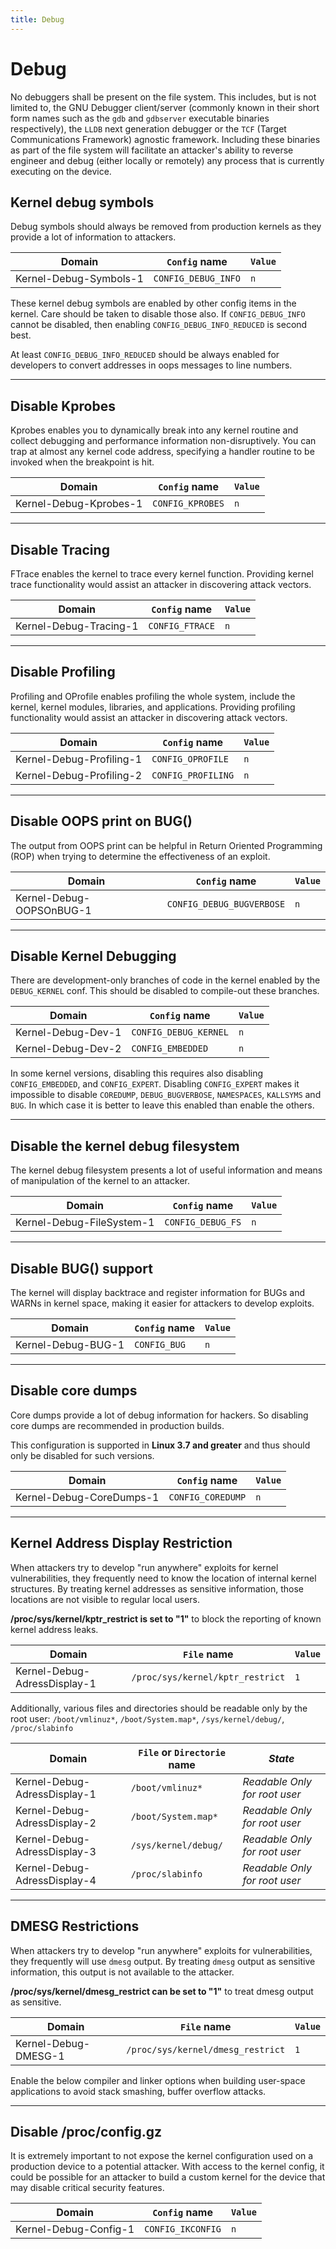 ```yaml
---
title: Debug
---
```


# Debug

No debuggers shall be present on the file system. This includes, but is not
limited to, the GNU Debugger client/server (commonly known in their short form
names such as the `gdb` and `gdbserver` executable binaries respectively), the
`LLDB` next generation debugger or the `TCF` (Target Communications Framework)
agnostic framework. Including these binaries as part of the file system will
facilitate an attacker's ability to reverse engineer and debug (either locally
or remotely) any process that is currently executing on the device.

## Kernel debug symbols

Debug symbols should always be removed from production kernels as they provide a
lot of information to attackers.

<!-- section-config -->

Domain                 | `Config` name       | `Value`
---------------------- | ------------------- | -------
Kernel-Debug-Symbols-1 | `CONFIG_DEBUG_INFO` | `n`

<!-- end-section-config -->

These kernel debug symbols are enabled by other config items in the kernel. Care
should be taken to disable those also. If `CONFIG_DEBUG_INFO` cannot be
disabled, then enabling `CONFIG_DEBUG_INFO_REDUCED` is second best.

<!-- section-note -->

At least `CONFIG_DEBUG_INFO_REDUCED` should be always enabled for developers to
convert addresses in oops messages to line numbers.

<!-- end-section-note -->

--------------------------------------------------------------------------------

## Disable Kprobes

Kprobes enables you to dynamically break into any kernel routine and collect
debugging and performance information non-disruptively. You can trap at almost
any kernel code address, specifying a handler routine to be invoked when the
breakpoint is hit.

<!-- section-config -->

Domain                 | `Config` name    | `Value`
---------------------- | ---------------- | -------
Kernel-Debug-Kprobes-1 | `CONFIG_KPROBES` | `n`

<!-- end-section-config -->

--------------------------------------------------------------------------------

## Disable Tracing

FTrace enables the kernel to trace every kernel function. Providing kernel trace
functionality would assist an attacker in discovering attack vectors.

<!-- section-config -->

Domain                 | `Config` name   | `Value`
---------------------- | --------------- | -------
Kernel-Debug-Tracing-1 | `CONFIG_FTRACE` | `n`

<!-- end-section-config -->

--------------------------------------------------------------------------------

## Disable Profiling

Profiling and OProfile enables profiling the whole system, include the kernel,
kernel modules, libraries, and applications. Providing profiling functionality
would assist an attacker in discovering attack vectors.

<!-- section-config -->

Domain                   | `Config` name      | `Value`
------------------------ | ------------------ | -------
Kernel-Debug-Profiling-1 | `CONFIG_OPROFILE`  | `n`
Kernel-Debug-Profiling-2 | `CONFIG_PROFILING` | `n`

<!-- end-section-config -->

--------------------------------------------------------------------------------

## Disable OOPS print on BUG()

The output from OOPS print can be helpful in Return Oriented Programming (ROP)
when trying to determine the effectiveness of an exploit.

<!-- section-config -->

Domain                   | `Config` name             | `Value`
------------------------ | ------------------------- | -------
Kernel-Debug-OOPSOnBUG-1 | `CONFIG_DEBUG_BUGVERBOSE` | `n`

<!-- end-section-config -->

--------------------------------------------------------------------------------

## Disable Kernel Debugging

There are development-only branches of code in the kernel enabled by the
`DEBUG_KERNEL` conf. This should be disabled to compile-out these branches.

<!-- section-config -->

Domain             | `Config` name         | `Value`
------------------ | --------------------- | -------
Kernel-Debug-Dev-1 | `CONFIG_DEBUG_KERNEL` | `n`
Kernel-Debug-Dev-2 | `CONFIG_EMBEDDED`     | `n`

<!-- end-section-config -->

In some kernel versions, disabling this requires also disabling
`CONFIG_EMBEDDED`, and `CONFIG_EXPERT`. Disabling `CONFIG_EXPERT` makes it
impossible to disable `COREDUMP`, `DEBUG_BUGVERBOSE`, `NAMESPACES`, `KALLSYMS`
and `BUG`. In which case it is better to leave this enabled than enable the
others.

--------------------------------------------------------------------------------

<!-- pagebreak -->

## Disable the kernel debug filesystem

The kernel debug filesystem presents a lot of useful information and means of
manipulation of the kernel to an attacker.

<!-- section-config -->

Domain                    | `Config` name     | `Value`
------------------------- | ----------------- | -------
Kernel-Debug-FileSystem-1 | `CONFIG_DEBUG_FS` | `n`

<!-- end-section-config -->

--------------------------------------------------------------------------------

## Disable BUG() support

The kernel will display backtrace and register information for BUGs and WARNs in
kernel space, making it easier for attackers to develop exploits.

<!-- section-config -->

Domain             | `Config` name | `Value`
------------------ | ------------- | -------
Kernel-Debug-BUG-1 | `CONFIG_BUG`  | `n`

<!-- end-section-config -->

--------------------------------------------------------------------------------

## Disable core dumps

Core dumps provide a lot of debug information for hackers. So disabling core
dumps are recommended in production builds.

This configuration is supported in **Linux 3.7 and greater** and thus should
only be disabled for such versions.

<!-- section-config -->

Domain                   | `Config` name     | `Value`
------------------------ | ----------------- | -------
Kernel-Debug-CoreDumps-1 | `CONFIG_COREDUMP` | `n`

<!-- end-section-config -->

--------------------------------------------------------------------------------

<!-- pagebreak -->

## Kernel Address Display Restriction

When attackers try to develop "run anywhere" exploits for kernel
vulnerabilities, they frequently need to know the location of internal kernel
structures. By treating kernel addresses as sensitive information, those
locations are not visible to regular local users.

**/proc/sys/kernel/kptr_restrict is set to "1"** to block the reporting of known
kernel address leaks.

<!-- section-config -->

Domain                       | `File` name                      | `Value`
---------------------------- | -------------------------------- | -------
Kernel-Debug-AdressDisplay-1 | `/proc/sys/kernel/kptr_restrict` | `1`

<!-- end-section-config -->

Additionally, various files and directories should be readable only by the root
user: `/boot/vmlinuz*`, `/boot/System.map*`, `/sys/kernel/debug/`,
`/proc/slabinfo`

<!-- section-config -->

Domain                       | `File` or `Directorie` name | _State_
---------------------------- | --------------------------- | -----------------------------
Kernel-Debug-AdressDisplay-1 | `/boot/vmlinuz*`            | _Readable Only for root user_
Kernel-Debug-AdressDisplay-2 | `/boot/System.map*`         | _Readable Only for root user_
Kernel-Debug-AdressDisplay-3 | `/sys/kernel/debug/`        | _Readable Only for root user_
Kernel-Debug-AdressDisplay-4 | `/proc/slabinfo`            | _Readable Only for root user_

<!-- end-section-config -->

--------------------------------------------------------------------------------

## DMESG Restrictions

When attackers try to develop "run anywhere" exploits for vulnerabilities, they
frequently will use `dmesg` output. By treating `dmesg` output as sensitive
information, this output is not available to the attacker.

**/proc/sys/kernel/dmesg_restrict can be set to "1"** to treat dmesg output as
sensitive.

<!-- section-config -->

Domain               | `File` name                       | `Value`
-------------------- | --------------------------------- | -------
Kernel-Debug-DMESG-1 | `/proc/sys/kernel/dmesg_restrict` | `1`

<!-- end-section-config -->

Enable the below compiler and linker options when building user-space
applications to avoid stack smashing, buffer overflow attacks.

--------------------------------------------------------------------------------

<!-- pagebreak -->

## Disable /proc/config.gz

It is extremely important to not expose the kernel configuration used on a
production device to a potential attacker. With access to the kernel config, it
could be possible for an attacker to build a custom kernel for the device that
may disable critical security features.

<!-- section-config -->

Domain                | `Config` name     | `Value`
--------------------- | ----------------- | -------
Kernel-Debug-Config-1 | `CONFIG_IKCONFIG` | `n`

<!-- end-section-config -->

